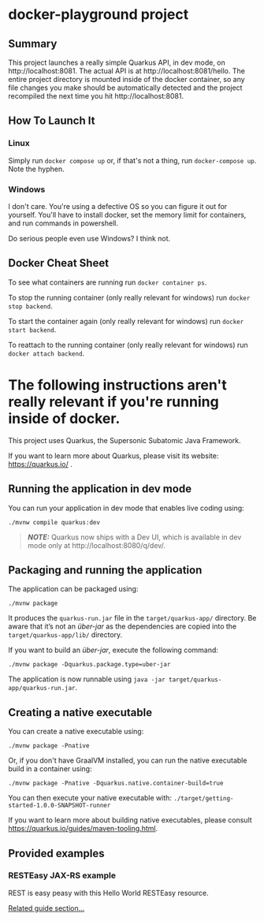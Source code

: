 # docker-playground project

## Summary

This project launches a really simple Quarkus API, in dev mode, on http://localhost:8081.  The actual API is at
http://localhost:8081/hello.  The entire project directory is mounted inside of the docker container, so any file changes
you make should be automatically detected and the project recompiled the next time you hit http://localhost:8081.

## How To Launch It

### Linux

Simply run `docker compose up` or, if that's not a thing, run `docker-compose up`.  Note the hyphen.

### Windows

I don't care.  You're using a defective OS so you can figure it out for yourself.  You'll have to install docker, set the memory limit for containers, and run commands in powershell.

Do serious people even use Windows?  I think not.

## Docker Cheat Sheet

To see what containers are running run `docker container ps`.

To stop the running container (only really relevant for windows) run `docker stop backend`.

To start the container again (only really relevant for windows) run `docker start backend`.

To reattach to the running container (only really relevant for windows) run `docker attach backend`.

# The following instructions aren't really relevant if you're running inside of docker.

This project uses Quarkus, the Supersonic Subatomic Java Framework.

If you want to learn more about Quarkus, please visit its website: https://quarkus.io/ .

## Running the application in dev mode

You can run your application in dev mode that enables live coding using:
```shell script
./mvnw compile quarkus:dev
```

> **_NOTE:_**  Quarkus now ships with a Dev UI, which is available in dev mode only at http://localhost:8080/q/dev/.

## Packaging and running the application

The application can be packaged using:
```shell script
./mvnw package
```
It produces the `quarkus-run.jar` file in the `target/quarkus-app/` directory.
Be aware that it’s not an _über-jar_ as the dependencies are copied into the `target/quarkus-app/lib/` directory.

If you want to build an _über-jar_, execute the following command:
```shell script
./mvnw package -Dquarkus.package.type=uber-jar
```

The application is now runnable using `java -jar target/quarkus-app/quarkus-run.jar`.

## Creating a native executable

You can create a native executable using:
```shell script
./mvnw package -Pnative
```

Or, if you don't have GraalVM installed, you can run the native executable build in a container using:
```shell script
./mvnw package -Pnative -Dquarkus.native.container-build=true
```

You can then execute your native executable with: `./target/getting-started-1.0.0-SNAPSHOT-runner`

If you want to learn more about building native executables, please consult https://quarkus.io/guides/maven-tooling.html.

## Provided examples

### RESTEasy JAX-RS example

REST is easy peasy with this Hello World RESTEasy resource.

[Related guide section...](https://quarkus.io/guides/getting-started#the-jax-rs-resources)
